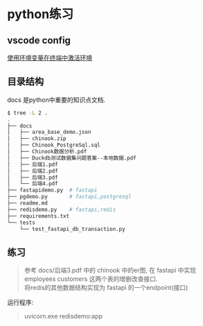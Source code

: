 
# python练习


## vscode config

[使用环境变量在终端中激活环境](https://github.com/microsoft/vscode-python/wiki/Activate-Environments-in-Terminal-Using-Environment-Variables)  

## 目录结构
docs 是python中重要的知识点文档.

```bash
$ tree -L 2 .
.
├── docs
│   ├── area_base_demo.json
│   ├── chinook.zip
│   ├── Chinook_PostgreSql.sql
│   ├── Chinook数据分析.pdf
│   ├── Duckdb测试数据集问题答案--本地数据.pdf
│   ├── 后端1.pdf
│   ├── 后端2.pdf
│   ├── 后端3.pdf
│   └── 后端4.pdf
├── fastapidemo.py  # fastapi 
├── pgdemo.py       # fastapi,postgresql
├── readme.md
├── redisdemo.py    # fastapi,redis
├── requirements.txt
└── tests
    └── test_fastapi_db_transaction.py
```



## 练习
> 参考 docs/后端3.pdf 中的 chinook 中的er图, 在 fastapi 中实现 employees customers 这两个表的增删改查接口.  
> 将redis的其他数据结构实现为 fastapi 的一个endpoint(接口)  


运行程序:  
> uvicorn.exe redisdemo:app